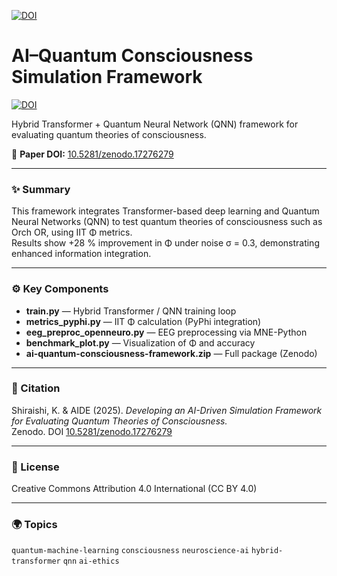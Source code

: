 [![DOI](https://zenodo.org/badge/DOI/10.5281/zenodo.17276279.svg)](https://doi.org/10.5281/zenodo.17276279)

# AI–Quantum Consciousness Simulation Framework

[![DOI](https://zenodo.org/badge/DOI/10.5281/zenodo.17276279.svg)](https://doi.org/10.5281/zenodo.17276279)

Hybrid Transformer + Quantum Neural Network (QNN) framework for evaluating quantum theories of consciousness.

🧠 **Paper DOI:** [10.5281/zenodo.17276279](https://doi.org/10.5281/zenodo.17276279)

---

### ✨ Summary
This framework integrates Transformer-based deep learning and Quantum Neural Networks (QNN) to test quantum theories of consciousness such as Orch OR, using IIT Φ metrics.  
Results show +28 % improvement in Φ under noise σ = 0.3, demonstrating enhanced information integration.

---

### ⚙️ Key Components
- **train.py** — Hybrid Transformer / QNN training loop  
- **metrics_pyphi.py** — IIT Φ calculation (PyPhi integration)  
- **eeg_preproc_openneuro.py** — EEG preprocessing via MNE-Python  
- **benchmark_plot.py** — Visualization of Φ and accuracy  
- **ai-quantum-consciousness-framework.zip** — Full package (Zenodo)

---

### 🔬 Citation
Shiraishi, K. & AIDE (2025). *Developing an AI-Driven Simulation Framework for Evaluating Quantum Theories of Consciousness.*  
Zenodo. DOI [10.5281/zenodo.17276279](https://doi.org/10.5281/zenodo.17276279)

---

### 🧩 License
Creative Commons Attribution 4.0 International (CC BY 4.0)

---

### 🌍 Topics
`quantum-machine-learning` `consciousness` `neuroscience-ai` `hybrid-transformer` `qnn` `ai-ethics`
